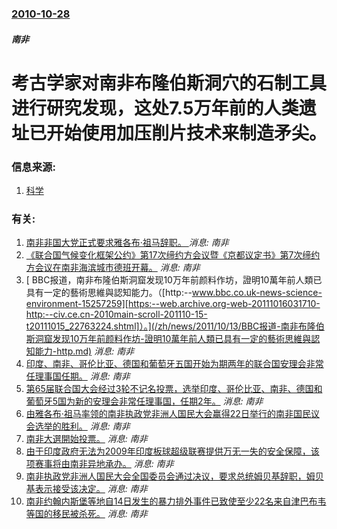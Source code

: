 ### [2010-10-28](/news/2010/10/28/index.md)

##### 南非
#  考古学家对南非布隆伯斯洞穴的石制工具进行研究发现，这处7.5万年前的人类遗址已开始使用加压削片技术来制造矛尖。




### 信息来源:

1. [科学](http://www.sciencemagchina.cn/highlights101029.aspx)

### 有关:

1. [ 南非非国大党正式要求雅各布·祖马辞职。 ](/zh/news/2018/02/13/南非非国大党正式要求雅各布-祖马辞职.md) _消息: 南非_
2. [ 《联合国气候变化框架公约》第17次缔约方会议暨《京都议定书》第7次缔约方会议在南非海滨城市德班开幕。](/zh/news/2011/11/28/联合国气候变化框架公约-第17次缔约方会议暨-京都议定书-第7次缔约方会议在南非海滨城市德班开幕.md) _消息: 南非_
3. [ BBC报道，南非布隆伯斯洞窟发现10万年前颜料作坊，證明10萬年前人類已具有一定的藝術思維與認知能力。（[http:--www.bbc.co.uk-news-science-environment-15257259][https:--web.archive.org-web-20111016031710-http:--civ.ce.cn-2010main-scroll-201110-15-t20111015_22763224.shtml]）。](/zh/news/2011/10/13/BBC报道-南非布隆伯斯洞窟发现10万年前颜料作坊-證明10萬年前人類已具有一定的藝術思維與認知能力-http.md) _消息: 南非_
4. [印度、南非、哥伦比亚、德国和葡萄牙五国开始为期两年的联合国安理会非常任理事国任期。](/zh/news/2011/01/1/印度-南非-哥伦比亚-德国和葡萄牙五国开始为期两年的联合国安理会非常任理事国任期.md) _消息: 南非_
5. [ 第65届联合国大会经过3轮不记名投票，选举印度、哥伦比亚、南非、德国和葡萄牙5国为新的安理会非常任理事国，任期2年。](/zh/news/2010/10/12/第65届联合国大会经过3轮不记名投票-选举印度-哥伦比亚-南非-德国和葡萄牙5国为新的安理会非常任理事国-任期2年.md) _消息: 南非_
6. [由雅各布·祖马率领的南非执政党非洲人国民大会赢得22日举行的南非国民议会选举的胜利。](/zh/news/2009/04/25/由雅各布-祖马率领的南非执政党非洲人国民大会赢得22日举行的南非国民议会选举的胜利.md) _消息: 南非_
7. [南非大選開始投票。](/zh/news/2009/04/22/南非大選開始投票.md) _消息: 南非_
8. [由于印度政府无法为2009年印度板球超级联赛提供万无一失的安全保障，该项赛事将由南非异地承办。](/zh/news/2009/03/24/由于印度政府无法为2009年印度板球超级联赛提供万无一失的安全保障-该项赛事将由南非异地承办.md) _消息: 南非_
9. [南非执政党非洲人国民大会全国委员会通过决议，要求总统姆贝基辞职，姆贝基表示接受该决定。](/zh/news/2008/09/20/南非执政党非洲人国民大会全国委员会通过决议-要求总统姆贝基辞职-姆贝基表示接受该决定.md) _消息: 南非_
10. [南非约翰内斯堡等地自14日发生的暴力排外事件已致使至少22名来自津巴布韦等国的移民被杀死。](/zh/news/2008/05/19/南非约翰内斯堡等地自14日发生的暴力排外事件已致使至少22名来自津巴布韦等国的移民被杀死.md) _消息: 南非_
